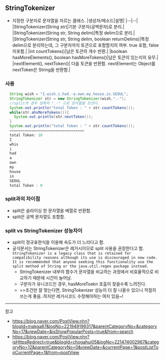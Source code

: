 ## StringTokenizer
- 지정한 구분자로 문자열을 자르는 클래스.
  |생성자/메소드|설명|
  |--|--|
  |StringTokenizer(String str)|기본 구분자(공백문자)로 분리.|
  |StringTokenizer(String str, String delim)|특정 delim으로 분리.|
  |StringTokenizer(String str, String delim, boolean returnDelims)|특정 delim으로 분리하는데, 그 구분자까지 토큰으로 포함할지의 여부. true 포함, false 미포함.|
  |int countTokens()|남은 토큰의 개수 반환.|
  |boolean hasMoreElements(), boolean hasMoreTokens()|남은 토큰이 있는지의 유무.|
  |nextElement(), nextToken()| 다음 토큰을 반환함. nextElement는 Object를 nextToken은 String을 반환함.|
### 사용
```java
  String wish = "I.wish.i.had.-a.own.my.house.in.SEOUL";
  StringTokenizer str = new StringTokenizer(wish,".-");
  //split의 경우 정확히 ".-" 으로 문자열을 쪼갠다.
  System.out.println("total Token : " + str.countTokens());
  while(str.ahsMoreTokens()){
    System.out.println(str.nextToken());
  }
  System.out.println("total Token : " + str.countTokens());
  ==================================
  total Token: 10
  I
  whis
  i
  had
  a
  own
  my
  house
  in
  SEOUL
  total Token : 0
```
### split과의 차이점
- split은 슬라이싱 한 문자열을 배열로 반환함.
- split은 공백 문자열도 포함함.
### split vs StringTokenizer 성능차이
- split이 정규표현식을 이용해 속도가 더 느리다고 함.
- 공식문서는 StringTokenizer은 레거시이므로 split 사용을 권장한다고 함.        
    `StringTokenizer is a legacy class that is retained for compatibility reasons although its use is discouraged in new code. It is recommended that anyone seeking this functionality use the split method of String or the java.util.regex package instead.`       
    - StringTokenizer 내부의 함수가 문자열을 비교하는 과정에서 비효율적으로 비교하기 때문에 시간이 늘어남.
    - 구분자가 유니코드인 경우, hasMoreToekn 호출이 잦을수록 느려진다. 
    - =>조건만 잘 맞는다면, StringTokenizer 성능이 더 잘 나올수 있으니 적절히 쓰는게 좋음..하지만 레거시코드 수정해야하는 여지 있음~!


----
참고        
- https://blog.naver.com/PostView.nhn?blogId=makga87&logNo=221949199317&parentCategoryNo=&categoryNo=17&viewDate=&isShowPopularPosts=true&from=search
- https://blog.naver.com/PostView.nhn?isHttpsRedirect=true&blogId=chogahui05&logNo=221474002967&categoryNo=12&parentCategoryNo=0&viewDate=&currentPage=1&postListTopCurrentPage=1&from=postView
   
    
